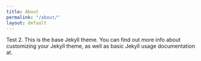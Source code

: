 ```yaml
---
title: About
permalink: "/about/"
layout: default
---
```


Test 2. This is the base Jekyll theme. You can find out more info about customizing your Jekyll theme, as well as basic Jekyll usage documentation at.